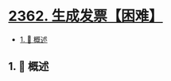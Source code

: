 # [2362. 生成发票【困难】](https://github.com/tnotesjs/TNotes.leetcode/tree/main/notes/2362.%20%E7%94%9F%E6%88%90%E5%8F%91%E7%A5%A8%E3%80%90%E5%9B%B0%E9%9A%BE%E3%80%91)

<!-- region:toc -->

- [1. 📝 概述](#1--概述)

<!-- endregion:toc -->

## 1. 📝 概述
